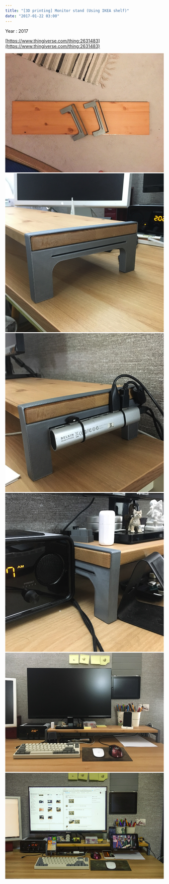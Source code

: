 ```yaml
---
title: "[3D printing] Monitor stand (Using IKEA shelf)"
date: "2017-01-22 03:00"
---
```


Year : 2017

[https://www.thingiverse.com/thing:2631483](https://www.thingiverse.com/thing:2631483)

![](/photo/make/Monitor_stand_(Using_IKEA_shelf)-1.jpg)
![](/photo/make/Monitor_stand_(Using_IKEA_shelf)-2.jpg)
![](/photo/make/Monitor_stand_(Using_IKEA_shelf)-3.jpg)
![](/photo/make/Monitor_stand_(Using_IKEA_shelf)-4.jpg)
![](/photo/make/Monitor_stand_(Using_IKEA_shelf)-5.jpg)
![](/photo/make/Monitor_stand_(Using_IKEA_shelf)-6.jpg)